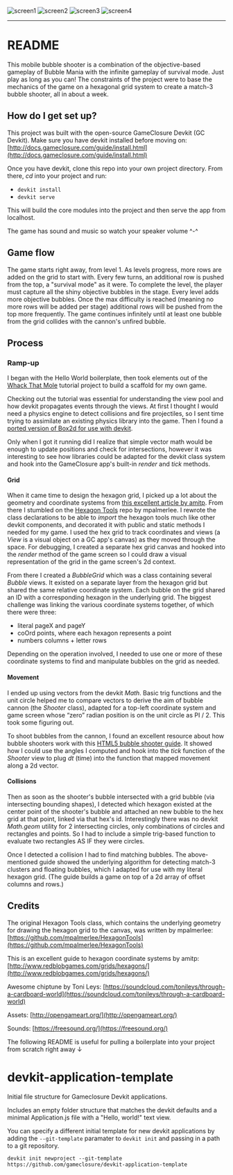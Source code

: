![screen1](resources/screenies/bubbleshooter1.jpg)
![screen2](resources/screenies/bubbleshooter2.jpg)
![screen3](resources/screenies/bubbleshooter3.jpg)
![screen4](resources/screenies/bubbleshooter4.jpg)

- - - -

# README #

This mobile bubble shooter is a combination of the objective-based gameplay of Bubble Mania with the infinite gameplay of survival mode. Just play as long as you can! The constraints of the project were to base the mechanics of the game on a hexagonal grid system to create a match-3 bubble shooter, all in about a week.

## How do I get set up? ##
This project was built with the open-source GameClosure Devkit (GC Devkit). Make sure you have devkit installed before moving on:
[http://docs.gameclosure.com/guide/install.html](http://docs.gameclosure.com/guide/install.html)

Once you have devkit, clone this repo into your own project directory.
From there, _cd_ into your project and run:

* `devkit install`
* `devkit serve`

This will build the core modules into the project and then serve the app from localhost.

The game has sound and music so watch your speaker volume ^-^

## Game flow ##

The game starts right away, from level 1. As levels progress, more rows are added on the grid to start with. Every few turns, an additional row is pushed from the top, a "survival mode" as it were. To complete the level, the player must capture all the shiny objective bubbles in the stage. Every level adds more objective bubbles. Once the max difficulty is reached (meaning no more rows will be added per stage) additional rows will be pushed from the top more frequently. The game continues infinitely until at least one bubble from the grid collides with the cannon's unfired bubble.

## Process ##

### Ramp-up ###

I began with the Hello World boilerplate, then took elements out of the [Whack That Mole](http://docs.gameclosure.com/guide/game-walkthrough.html) tutorial project to build a scaffold for my own game.

Checking out the tutorial was essential for understanding the view pool and how devkit propagates events through the views. At first I thought I would need a physics engine to detect collisions and fire projectiles, so I sent time trying to assimilate an existing physics library into the game. Then I found a [ported version of Box2d for use with devkit](https://github.com/asciiu/gcBox2D).

Only when I got it running did I realize that simple vector math would be enough to update positions and check for intersections, however it was interesting to see how libraries could be adapted for the devkit class system and hook into the GameClosure app's built-in *render* and *tick* methods.

#### Grid ####
When it came time to design the hexagon grid, I picked up a lot about the geometry and coordinate systems from [this excellent article by amitp](http://www.redblobgames.com/grids/hexagons/). From there I stumbled on the [Hexagon Tools](https://github.com/mpalmerlee/HexagonTools) repo by mpalmerlee. I rewrote the class declarations to be able to *import* the hexagon tools much like other devkit components, and decorated it with public and static methods I needed for my game. I used the hex grid to track coordinates and views (a *View* is a visual object on a GC app's canvas) as they moved through the space. For debugging, I created a separate hex grid canvas and hooked into the *render* method of the game screen so I could draw a visual representation of the grid in the game screen's 2d context.

From there I created a *BubbleGrid* which was a class containing several *Bubble* views. It existed on a separate layer from the hexagon grid but shared the same relative coordinate system. Each bubble on the grid shared an ID with a corresponding hexagon in the underlying grid. The biggest challenge was linking the various coordinate systems together, of which there were three:

* literal pageX and pageY
* coOrd points, where each hexagon represents a point
* numbers columns + letter rows

Depending on the operation involved, I needed to use one or more of these coordinate systems to find and manipulate bubbles on the grid as needed.

#### Movement ####

I ended up using vectors from the devkit *Math*. Basic trig functions and the unit circle helped me to compare vectors to derive the aim of bubble cannon (the *Shooter* class), adapted for a top-left coordinate system and game screen whose “zero” radian position is on the unit circle as PI / 2. This took some figuring out.

To shoot bubbles from the cannon, I found an excellent resource about how bubble shooters work with this [HTML5 bubble shooter guide](http://rembound.com/articles/bubble-shooter-game-tutorial-with-html5-and-javascript). It showed how I could use the angles I computed and hook into the *tick* function of the *Shooter* view to plug *dt* (time) into the function that mapped movement along a 2d vector.

#### Collisions ####

Then as soon as the shooter's bubble intersected with a grid bubble (via intersecting bounding shapes), I detected which hexagon existed at the center point of the shooter's bubble and attached an new bubble to the hex grid at that point, linked via that hex's id. Interestingly there was no devkit *Math.geom* utility for 2 intersecting circles, only combinations of circles and rectangles and points. So I had to include a simple trig-based function to evaluate two rectangles AS IF they were circles.

Once I detected a collision I had to find matching bubbles.
The above-mentioned guide showed the underlying algorithm for detecting match-3 clusters and floating bubbles, which I adapted for use with my literal hexagon grid. (The guide builds a game on top of a 2d array of offset columns and rows.)

## Credits ##

The original Hexagon Tools class, which contains the underlying geometry for drawing the hexagon grid to the canvas, was written by mpalmerlee:
[https://github.com/mpalmerlee/HexagonTools](https://github.com/mpalmerlee/HexagonTools)

This is an excellent guide to hexagon coordinate systems by amitp:
[http://www.redblobgames.com/grids/hexagons/](http://www.redblobgames.com/grids/hexagons/)

Awesome chiptune by Toni Leys:
[https://soundcloud.com/tonileys/through-a-cardboard-world](https://soundcloud.com/tonileys/through-a-cardboard-world)

Assets:
[http://opengameart.org/](http://opengameart.org/)

Sounds:
[https://freesound.org/](https://freesound.org/)


The following README is useful for pulling a boilerplate into your project from scratch right away ↓

devkit-application-template
===========================

Initial file structure for Gameclosure Devkit applications.

Includes an empty folder structure that matches the devkit defaults
and a minimal Application.js file with a "Hello, world!" text view.


You can specify a different initial template for new devkit applications
by adding the `--git-template` paramater to `devkit init` and passing in
a path to a git repository.

~~~
devkit init newproject --git-template https://github.com/gameclosure/devkit-application-template
~~~
